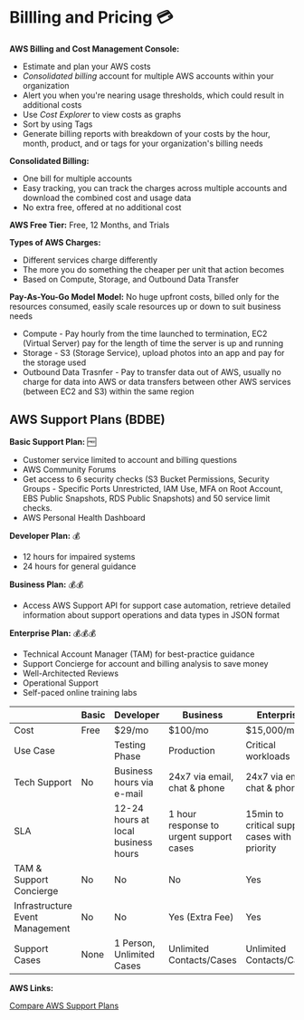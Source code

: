 # Billling and Pricing :credit_card:

**AWS Billing and Cost Management Console:**
* Estimate and plan your AWS costs
* *Consolidated billing* account for multiple AWS accounts within your organization
* Alert you when you're nearing usage thresholds, which could result in additional costs 
* Use *Cost Explorer* to view costs as graphs
* Sort by using Tags
* Generate billing reports with breakdown of your costs by the hour, month, product, and or tags for your organization's billing needs 

**Consolidated Billing:** 
* One bill for multiple accounts
* Easy tracking, you can track the charges across multiple accounts and download the combined cost and usage data
* No extra free, offered at no additional cost 

**AWS Free Tier:** Free, 12 Months, and Trials

**Types of AWS Charges:**
* Different services charge differently
* The more you do something the cheaper per unit that action becomes
* Based on Compute, Storage, and Outbound Data Transfer

**Pay-As-You-Go Model Model:** No huge upfront costs, billed only for the resources consumed, easily scale resources up or down to suit business needs
* Compute - Pay hourly from the time launched to termination, EC2 (Virtual Server) pay for the length of time the server is up and running 
* Storage - S3 (Storage Service), upload photos into an app and pay for the storage used
* Outbound Data Trasnfer - Pay to transfer data out of AWS, usually no charge for data into AWS or data transfers between other AWS services (between EC2 and S3) within the same region


## AWS Support Plans (BDBE)

**Basic Support Plan:** :free:
* Customer service limited to account and billing questions
* AWS Community Forums 
* Get access to 6 security checks (S3 Bucket Permissions, Security Groups - Specific Ports Unrestricted, IAM Use, MFA on Root Account, EBS Public Snapshots, RDS Public Snapshots) and 50 service limit checks.
* AWS Personal Health Dashboard

**Developer Plan:** :moneybag:
* 12 hours for impaired systems
* 24 hours for general guidance

**Business Plan:** :moneybag::moneybag:
* Access AWS Support API for support case automation, retrieve detailed information about support operations and data types in JSON format

**Enterprise Plan:** :moneybag::moneybag::moneybag:
* Technical Account Manager (TAM) for best-practice guidance
* Support Concierge for account and billing analysis to save money
* Well-Architected Reviews
* Operational Support
* Self-paced online training labs


|                          | Basic |Developer                            | Business                                |Enterprise                                  |
| -------------------------| ------|-------------------------------------| ----------------------------------------|--------------------------------------------|
| Cost                     | Free  | $29/mo                              | $100/mo                                 | $15,000/mo                                 |
| Use Case                 |       | Testing Phase                       | Production                              | Critical workloads                         |
| Tech Support             | No    | Business hours via e-mail           | 24x7 via email, chat & phone            | 24x7 via email, chat & phone               |
| SLA                      |       | 12-24 hours at local business hours | 1 hour response to urgent support cases | 15min to critical support cases with priority |
| TAM & Support Concierge  | No    | No                                  | No                                      | Yes                                        |
| Infrastructure Event Management | No | No                              | Yes (Extra Fee)                         | Yes                                        | 
| Support Cases            | None  | 1 Person, Unlimited Cases           | Unlimited Contacts/Cases                | Unlimited Contacts/Cases                   |


**AWS Links:**

[Compare AWS Support Plans](https://aws.amazon.com/premiumsupport/plans/)
